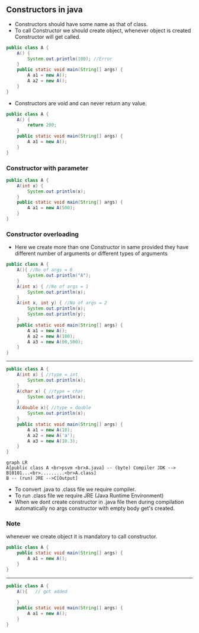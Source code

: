 ## Constructors in java ##
* Constructors should have some name as that of class.
* To call Constructor we should create object, whenever object is created Constructor will get called.

```java
public class A {
	A() {
		System.out.println(100); //Error
	}
	public static void main(String[] args) {
		A a1 = new A();
		A a2 = new A();
	}
}
```
* Constructors are void and can never return any value.

```java
public class A {
	A() {
		return 200;
	}
	public static void main(String[] args) {
		A a1 = new A();
	}
}
```

### Constructor with parameter ###

```java
public class A {
	A(int x) {
		System.out.println(x);
	}
	public static void main(String[] args) {
		A a1 = new A(500);
	}
}
```

### Constructor overloading ###
* Here we create more than one Constructor in same provided they have different number of arguments or different types of arguments

````java
public class A {
	A(){ //No of args = 0
		System.out.println("A");
	}
	A(int x) { //No of args = 1
		System.out.println(x);
	}
	A(int x, int y) { //No of args = 2
		System.out.println(x);
		System.out.println(y);
	}
	public static void main(String[] args) {
		A a1 = new A();
		A a2 = new A(100);
		A a3 = new A(00,500);
	}
}
````
---

```java
public class A {
	A(int x) { //type = int
		System.out.println(x);
	}
	A(char x) { //type = char
		System.out.println(x);
	}
	A(double x){ //type = double
		System.out.println(x);
	}
	public static void main(String[] args) {
		A a1 = new A(10);
		A a2 = new A('a');
		A a3 = new A(10.3);
	}
}
```

```mermaid
graph LR
A[public class A <br>psvm <br>A.java] -- (byte) Compiler JDK --> B[0101...<br>.........<br>A.class]
B -- (run) JRE -->C[Output]

```
* To convert .java to .class file we require compiler.
* To run .class file we require JRE (Java Runtime Environment)
* When we dont create constructor in .java file then during compilation automatically no args constructor with empty body get's created.

### Note ###
whenever we create object it is mandatory to call constructor.

```java
public class A {
	public static void main(String[] args) {
		A a1 = new A();
	}
}
```

---
```java
public class A {
	A(){   // got added
		
	}
	public static void main(String[] args) {
		A a1 = new A();
	}
}
```
